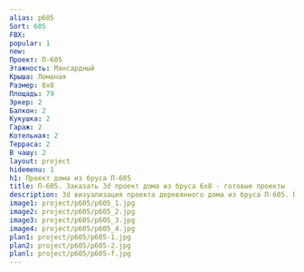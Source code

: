 ```yaml
---
alias: p605
Sort: 605
FBX: 
popular: 1
new: 
Проект: П-605
Этажность: Мансардный
Крыша: Ломаная
Размер: 8х8
Площадь: 79
Эркер: 2
Балкон: 2
Кукушка: 2
Гараж: 2
Котельная: 2
Терраса: 2
В чашу: 2
layout: project
hidemenu: 1
h1: Проект дома из бруса П-605
title: П-605. Заказать 3d проект дома из бруса 6х8 - готовые проекты
description: 3d визуализация проекта деревянного дома из бруса П-605. Площадь 79 м2, размер 6х8. Вы можете внести любые изменения в проект.
image1: project/p605/p605_1.jpg
image2: project/p605/p605_2.jpg
image3: project/p605/p605_3.jpg
image4: project/p605/p605_4.jpg
plan1: project/p605/p605-1.jpg
plan2: project/p605/p605-2.jpg
planl: project/p605/p605-f.jpg
---
```

